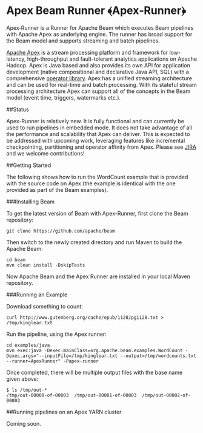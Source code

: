 <!--
    Licensed to the Apache Software Foundation (ASF) under one
    or more contributor license agreements.  See the NOTICE file
    distributed with this work for additional information
    regarding copyright ownership.  The ASF licenses this file
    to you under the Apache License, Version 2.0 (the
    "License"); you may not use this file except in compliance
    with the License.  You may obtain a copy of the License at

      http://www.apache.org/licenses/LICENSE-2.0

    Unless required by applicable law or agreed to in writing,
    software distributed under the License is distributed on an
    "AS IS" BASIS, WITHOUT WARRANTIES OR CONDITIONS OF ANY
    KIND, either express or implied.  See the License for the
    specific language governing permissions and limitations
    under the License.
-->

Apex Beam Runner ﴾Apex‐Runner﴿
=============================

Apex‐Runner is a Runner for Apache Beam which executes Beam pipelines with Apache Apex as underlying engine. The runner has broad support for the Beam model and supports streaming and batch pipelines. 

[Apache Apex](http://apex.apache.org/) is a stream processing platform and framework for low-latency, high-throughput and fault-tolerant analytics applications on Apache Hadoop. Apex is Java based and also provides its own API for application development (native compositional and declarative Java API, SQL) with a comprehensive [operator library](https://github.com/apache/apex-malhar). Apex has a unified streaming architecture and can be used for real-time and batch processing. With its stateful stream processing architecture Apex can support all of the concepts in the Beam model (event time, triggers, watermarks etc.).

##Status

Apex-Runner is relatively new. It is fully functional and can currently be used to run pipelines in embedded mode. It does not take advantage of all the performance and scalability that Apex can deliver. This is expected to be addressed with upcoming work, leveraging features like incremental checkpointing, partitioning and operator affinity from Apex. Please see [JIRA](https://issues.apache.org/jira/issues/?jql=project%20%3D%20BEAM%20AND%20component%20%3D%20runner-apex%20AND%20resolution%20%3D%20Unresolved) and we welcome contributions!

##Getting Started

The following shows how to run the WordCount example that is provided with the source code on Apex (the example is identical with the one provided as part of the Beam examples). 

###Installing Beam

To get the latest version of Beam with Apex-Runner, first clone the Beam repository:

```
git clone https://github.com/apache/beam
```

Then switch to the newly created directory and run Maven to build the Apache Beam:

```
cd beam
mvn clean install -DskipTests
```

Now Apache Beam and the Apex Runner are installed in your local Maven repository.

###Running an Example

Download something to count:

```
curl http://www.gutenberg.org/cache/epub/1128/pg1128.txt > /tmp/kinglear.txt
```

Run the pipeline, using the Apex runner:

```
cd examples/java
mvn exec:java -Dexec.mainClass=org.apache.beam.examples.WordCount -Dexec.args="--inputFile=/tmp/kinglear.txt --output=/tmp/wordcounts.txt --runner=ApexRunner" -Papex-runner
```

Once completed, there will be multiple output files with the base name given above:

```
$ ls /tmp/out-*
/tmp/out-00000-of-00003  /tmp/out-00001-of-00003  /tmp/out-00002-of-00003
```

##Running pipelines on an Apex YARN cluster

Coming soon.
